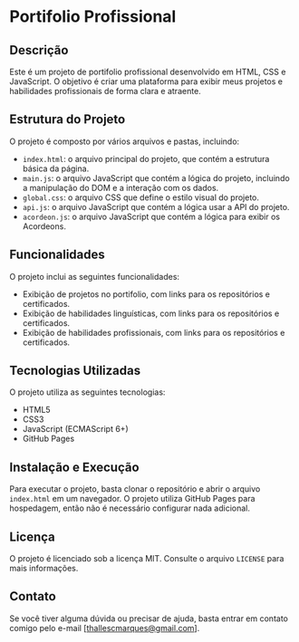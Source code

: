

**Portifolio Profissional**
==========================

**Descrição**
---------------

Este é um projeto de portifolio profissional desenvolvido em HTML, CSS e JavaScript. O objetivo é criar uma plataforma para exibir meus projetos e habilidades profissionais de forma clara e atraente.

**Estrutura do Projeto**
-------------------------

O projeto é composto por vários arquivos e pastas, incluindo:

* `index.html`: o arquivo principal do projeto, que contém a estrutura básica da página.
* `main.js`: o arquivo JavaScript que contém a lógica do projeto, incluindo a manipulação do DOM e a interação com os dados.
* `global.css`: o arquivo CSS que define o estilo visual do projeto.
* `api.js`: o arquivo JavaScript que contém a lógica usar a API do projeto.
* `acordeon.js`: o arquivo JavaScript que contém a lógica para exibir os Acordeons.

**Funcionalidades**
-------------------

O projeto inclui as seguintes funcionalidades:

* Exibição de projetos no portifolio, com links para os repositórios e certificados.
* Exibição de habilidades linguísticas, com links para os repositórios e certificados.
* Exibição de habilidades profissionais, com links para os repositórios e certificados.

**Tecnologias Utilizadas**
---------------------------

O projeto utiliza as seguintes tecnologias:

* HTML5
* CSS3
* JavaScript (ECMAScript 6+)
* GitHub Pages

**Instalação e Execução**
-------------------------

Para executar o projeto, basta clonar o repositório e abrir o arquivo `index.html` em um navegador. O projeto utiliza GitHub Pages para hospedagem, então não é necessário configurar nada adicional.

**Licença**
------------

O projeto é licenciado sob a licença MIT. Consulte o arquivo `LICENSE` para mais informações.

**Contato**
------------

Se você tiver alguma dúvida ou precisar de ajuda, basta entrar em contato comigo pelo e-mail [thallescmarques@gmail.com].
